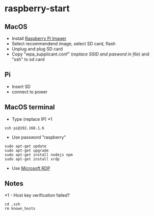 # raspberry-start
## MacOS
* Install [Raspberry Pi Imager](https://www.raspberrypi.org/downloads/)
* Select recommendend image, select SD card, flash
* Unplug and plug SD card
* Copy "wpa_supplicant.conf" (*replace SSID and pasword in file*) and "ssh" to sd card
## Pi
* Insert SD
* connect to power
## MacOS terminal
* Type (replace IP) *1
```
ssh pi@192.168.1.6
```
* Use password "raspberry"
```
sudo apt-get update
sudo apt-get upgrade
sudo apt-get install nodejs npm
sudo apt-get install xrdp
```
* Use [Microsoft RDP](https://apps.apple.com/ru/app/microsoft-remote-desktop/id1295203466?mt=12)
## Notes
*1 - Host key verification failed? 
```
cd .ssh
rm known_hosts
```
